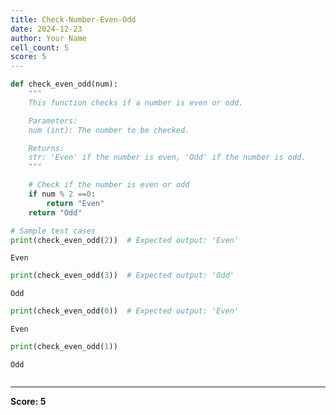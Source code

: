 ```yaml
---
title: Check-Number-Even-Odd
date: 2024-12-23
author: Your Name
cell_count: 5
score: 5
---
```


```python
def check_even_odd(num):
    """
    This function checks if a number is even or odd.

    Parameters:
    num (int): The number to be checked.

    Returns:
    str: 'Even' if the number is even, 'Odd' if the number is odd.
    """

    # Check if the number is even or odd
    if num % 2 ==0:
        return "Even"
    return "Odd"

# Sample test cases
print(check_even_odd(2))  # Expected output: 'Even'


```

    Even



```python
print(check_even_odd(3))  # Expected output: 'Odd'
```

    Odd



```python
print(check_even_odd(0))  # Expected output: 'Even'
```

    Even



```python
print(check_even_odd(1)) 
```

    Odd



```python

```


---
**Score: 5**
